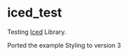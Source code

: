 # iced_test
Testing [Iced](https://github.com/iced-rs/iced) Library.

Ported the example Styling to version 3
